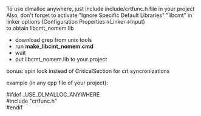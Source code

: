 To use dlmalloc anywhere, just include include/crtfunc.h file in your project<br />
Also, don't forget to activate "Ignore Specific Default Libraries" "libcmt" in linker options (Configuration Properties->Linker->Input)<br />
to obtain libcmt_nomem.lib<br />
- download grep from unix tools
- run **make_libcmt_nomem.cmd**
- wait
- put libcmt_nomem.lib to your project

bonus: spin lock instead of CriticalSection for crt syncronizations

example (in any cpp file of your project):

\#ifdef _USE_DLMALLOC_ANYWHERE<br />
\#include "crtfunc.h"<br />
\#endif<br />
